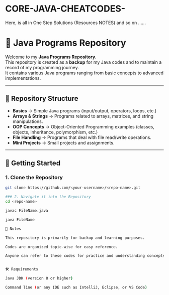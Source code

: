 # CORE-JAVA-CHEATCODES-
Here, is all in One Step Solutions (Resources NOTES) and so on ......

# 📘 Java Programs Repository

Welcome to my **Java Programs Repository**.  
This repository is created as a **backup** for my Java codes and to maintain a record of my programming journey.  
It contains various Java programs ranging from basic concepts to advanced implementations.

---

## 📂 Repository Structure
- **Basics** → Simple Java programs (input/output, operators, loops, etc.)
- **Arrays & Strings** → Programs related to arrays, matrices, and string manipulations.
- **OOP Concepts** → Object-Oriented Programming examples (classes, objects, inheritance, polymorphism, etc.)
- **File Handling** → Programs that deal with file read/write operations.
- **Mini Projects** → Small projects and assignments.

---

## 🚀 Getting Started

### 1. Clone the Repository
```bash
git clone https://github.com/<your-username>/<repo-name>.git

### 2. Navigate it into the Repository
cd <repo-name>

javac FileName.java

java FileName

📌 Notes

This repository is primarily for backup and learning purposes.

Codes are organized topic-wise for easy reference.

Anyone can refer to these codes for practice and understanding concepts.


🛠 Requirements

Java JDK (version 8 or higher)

Command line (or any IDE such as IntelliJ, Eclipse, or VS Code)
